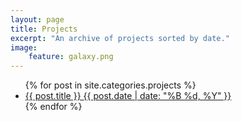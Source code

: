 ```yaml
---
layout: page
title: Projects
excerpt: "An archive of projects sorted by date."
image:
    feature: galaxy.png
---
```


<ul class="post-list">
{% for post in site.categories.projects %} 
  <li><article><a href="{{ site.url }}{{ post.url }}">{{ post.title }} <span class="entry-date"><time datetime="{{ post.date | date_to_xmlschema }}">{{ post.date | date: "%B %d, %Y" }}</time></span></a></article></li>
{% endfor %}
</ul>